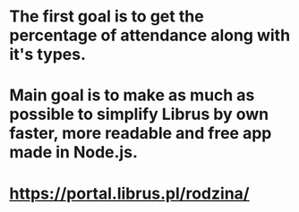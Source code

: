 # The first goal is to get the percentage of attendance along with it's types.
# Main goal is to make as much as possible to simplify Librus by own faster, more readable and free app made in Node.js.

# https://portal.librus.pl/rodzina/